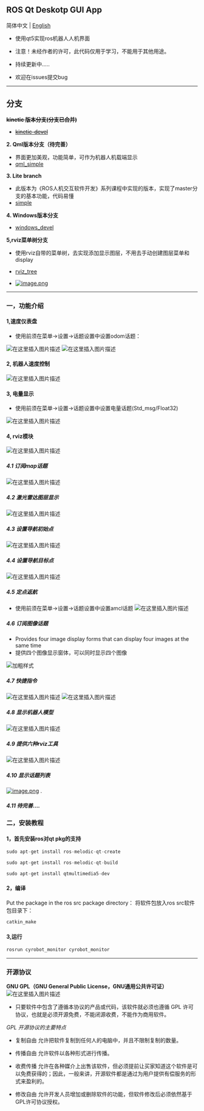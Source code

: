 ## ROS Qt Deskotp GUI App

 简体中文 | [English](./README_en.md)

- 使用qt5实现ros机器人人机界面

- 注意！未经作者的许可，此代码仅用于学习，不能用于其他用途。


- 持续更新中.....

- 欢迎在issues提交bug
***
## 分支

**~~kinetic 版本分支(分支已合并)~~**
- ~~[kinetic-devel](https://github.com/chengyangkj/Ros_Qt5_Gui_App/tree/kinetic-devel "kinetic-devel")~~

**2. Qml版本分支（待完善）**

- 界面更加美观，功能简单，可作为机器人机载端显示
- [qml_simple](https://github.com/chengyangkj/Ros_Qt5_Gui_App/tree/qml_simple)


**3. Lite branch**

- 此版本为《ROS人机交互软件开发》系列课程中实现的版本，实现了master分支的基本功能，代码易懂 
- [simple](https://github.com/chengyangkj/Ros_Qt5_Gui_App/tree/simple)


**4. Windows版本分支**
- [windows_devel](https://github.com/chengyangkj/Ros_Qt5_Gui_App/tree/windows_devel)

**5,rviz菜单树分支**

- 使用rviz自带的菜单树，去实现添加显示图层，不用去手动创建图层菜单和display

- [rviz_tree](https://github.com/chengyangkj/Ros_Qt5_Gui_App/tree/rviz_tree)

- [![image.png](https://i.postimg.cc/KY0XyzKD/image.png)](https://postimg.cc/2qL9QC71)

***


### 一，功能介绍

#### 1,速度仪表盘

- 使用前须在菜单->设置->话题设置中设置odom话题：

![在这里插入图片描述](https://img-blog.csdnimg.cn/20200507124144542.png?x-oss-process=image/watermark,type_ZmFuZ3poZW5naGVpdGk,shadow_10,text_aHR0cHM6Ly9ibG9nLmNzZG4ubmV0L3FxXzM4NDQxNjky,size_16,color_FFFFFF,t_70)
![在这里插入图片描述](https://img-blog.csdnimg.cn/20200405102549333.gif)

#### 2, 机器人速度控制
![在这里插入图片描述](https://img-blog.csdnimg.cn/20200405104454149.png?x-oss-process=image/watermark,type_ZmFuZ3poZW5naGVpdGk,shadow_10,text_aHR0cHM6Ly9ibG9nLmNzZG4ubmV0L3FxXzM4NDQxNjky,size_16,color_FFFFFF,t_70)

#### 3, 电量显示

- 使用前须在菜单->设置->话题设置中设置电量话题(Std_msg/Float32)

![在这里插入图片描述](https://img-blog.csdnimg.cn/20200405153102508.png) 
#### 4, rviz模块
![在这里插入图片描述](https://img-blog.csdnimg.cn/20200405151916473.png?x-oss-process=image/watermark,type_ZmFuZ3poZW5naGVpdGk,shadow_10,text_aHR0cHM6Ly9ibG9nLmNzZG4ubmV0L3FxXzM4NDQxNjky,size_16,color_FFFFFF,t_70)
##### 4.1 订阅map话题
![在这里插入图片描述](https://img-blog.csdnimg.cn/20200408122253344.gif)

##### 4.2 激光雷达图层显示
![在这里插入图片描述](https://img-blog.csdnimg.cn/20200408194648822.gif)

##### 4.3 设置导航初始点
![在这里插入图片描述](https://img-blog.csdnimg.cn/20200411201723417.gif)

##### 4.4 设置导航目标点
![在这里插入图片描述](https://img-blog.csdnimg.cn/20200411201804722.gif)

##### 4.5 定点返航

- 使用前须在菜单->设置->话题设置中设置amcl话题
![在这里插入图片描述](https://img-blog.csdnimg.cn/20200413204212739.gif)

##### 4.6 订阅图像话题

- Provides four image display forms that can display four images at the same time
- 提供四个图像显示窗体，可以同时显示四个图像

![加粗样式](https://img-blog.csdnimg.cn/20200507093831130.png?x-oss-process=image/watermark,type_ZmFuZ3poZW5naGVpdGk,shadow_10,text_aHR0cHM6Ly9ibG9nLmNzZG4ubmV0L3FxXzM4NDQxNjky,size_16,color_FFFFFF,t_70)



##### 4.7 快捷指令
![在这里插入图片描述](https://img-blog.csdnimg.cn/20200429204153916.png?x-oss-process=image/watermark,type_ZmFuZ3poZW5naGVpdGk,shadow_10,text_aHR0cHM6Ly9ibG9nLmNzZG4ubmV0L3FxXzM4NDQxNjky,size_16,color_FFFFFF,t_70)
![在这里插入图片描述](https://img-blog.csdnimg.cn/20200429204233788.png?x-oss-process=image/watermark,type_ZmFuZ3poZW5naGVpdGk,shadow_10,text_aHR0cHM6Ly9ibG9nLmNzZG4ubmV0L3FxXzM4NDQxNjky,size_16,color_FFFFFF,t_70)

##### 4.8 显示机器人模型
![在这里插入图片描述](https://img-blog.csdnimg.cn/20200501165154149.gif)

##### 4.9 提供六种rviz工具
![在这里插入图片描述](https://img-blog.csdnimg.cn/20200515184545845.png)

##### 4.10 显示话题列表
[![image.png](https://i.postimg.cc/Z5bGBfgk/image.png)](https://postimg.cc/svL6bJsK)
.
##### 4.11 待完善....
### 二，安装教程

#### 1，首先安装ros对qt pkg的支持

```cpp
sudo apt-get install ros-melodic-qt-create
```

```cpp
sudo apt-get install ros-melodic-qt-build
```
```cpp
sudo apt-get install qtmultimedia5-dev
```

#### 2，编译
Put the package in the ros src package directory：
将软件包放入ros src软件包目录下：
```cpp
catkin_make
```
#### 3,运行
```cpp
rosrun cyrobot_monitor cyrobot_monitor
```
***

### 开源协议
**GNU GPL（GNU General Public License，GNU通用公共许可证）**
![在这里插入图片描述](https://img-blog.csdnimg.cn/20200408135643929.png)


- 只要软件中包含了遵循本协议的产品或代码，该软件就必须也遵循 GPL 许可协议，也就是必须开源免费，不能闭源收费，不能作为商用软件。

*GPL 开源协议的主要特点*

- 复制自由 	允许把软件复制到任何人的电脑中，并且不限制复制的数量。

- 传播自由 	允许软件以各种形式进行传播。

- 收费传播 	允许在各种媒介上出售该软件，但必须提前让买家知道这个软件是可以免费获得的；因此，一般来讲，开源软件都是通过为用户提供有偿服务的形式来盈利的。

- 修改自由 	允许开发人员增加或删除软件的功能，但软件修改后必须依然基于GPL许可协议授权。
